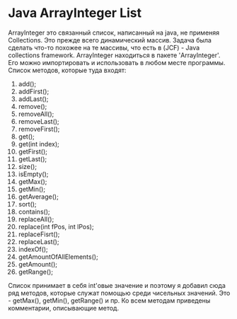 # Java ArrayInteger List
ArrayInteger это связанный список, написанный на java, не применяя Collections. Это прежде всего динамический массив. Задача была сделать что-то похожее на те массивы, что есть в (JCF) - Java collections framework.
ArrayInteger находиться в пакете 'ArrayInteger'. Его можно импортировать и использовать в любом месте программы.
Список методов, которые туда входят:
1) add();
2) addFirst();
3) addLast();
4) remove();
5) removeAll();
6) removeLast();
7) removeFirst();
8) get();
9) get(int index);
10) getFirst();
11) getLast();
12) size();
13) isEmpty();
14) getMax();
15) getMin();
16) getAverage();
17) sort();
18) contains();
19) replaceAll();
20) replace(int fPos, int lPos);
21) replaceFisrt();
22) replaceLast();
23) indexOf();
24) getAmountOfAllElements();
25) getAmount();
26) getRange();

Список принимает в себя int'овые значение и поэтому я добавил сюда ряд методов, которые служат помощью среди чисельных значений.
Это - getMax(), getMin(), getRange() и пр.
Ко всем методам приведены комментарии, описывающие метод.
